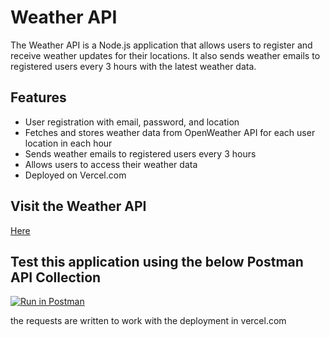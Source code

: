# Weather API

The Weather API is a Node.js application that allows users to register and receive weather updates for their locations. It also sends weather emails to registered users every 3 hours with the latest weather data.

## Features

- User registration with email, password, and location
- Fetches and stores weather data from OpenWeather API for each user location in each hour
- Sends weather emails to registered users every 3 hours
- Allows users to access their weather data
- Deployed on Vercel.com

## Visit the Weather API

[Here](https://weather-api-flax-two.vercel.app/)

## Test this application using the below Postman API Collection

[![Run in Postman](https://run.pstmn.io/button.svg)](https://app.getpostman.com/run-collection/26602017-3f44dbd5-410e-483a-bb2d-c1396aadcdf6?action=collection%2Ffork&source=rip_markdown&collection-url=entityId%3D26602017-3f44dbd5-410e-483a-bb2d-c1396aadcdf6%26entityType%3Dcollection%26workspaceId%3Da6bf912e-170f-48f6-a82e-fecc94998211)

the requests are written to work with the deployment in vercel.com
